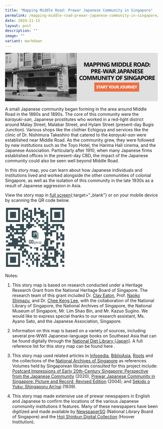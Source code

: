 ```yaml
---
title: "Mapping Middle Road: Prewar Japanese Community in Singapore"
permalink: /mapping-middle-road-prewar-japanese-community-in-singapore/
date: 2024-11-13
layout: post
description: ""
image: ""
variant: markdown
---
```

[![Alt text for image on Isomer site](/images/Storymaps/Middleroad/storymap_image_middle_road_japan_sample_1.jpg)](https://go.gov.sg/mdrdjp)

A small Japanese community began forming in the area around Middle Road in the 1880s and 1890s. The core of this community were the *karayuki-san*, Japanese prostitutes who worked in a red-light district around Malay Street, Malabar Street, and Hylam Street (present-day Bugis Junction). Various shops like the clothier Echigoya and services like the clinic of Dr. Nishimura Takeshiro that catered to the *karayuki-san* were established near Middle Road. As the community grew, they were followed by new institutions such as the Toyo Hotel, the Harima Hall cinema, and the Japanese Association. Particularly after 1910, when many Japanese firms established offices in the present-day CBD, the impact of the Japanese community could also be seen well beyond Middle Road. 

In this story map, you can learn about how Japanese individuals and institutions lived and worked alongside the other communities of colonial Singapore, as well as the isolation of this community in the late 1930s as a result of Japanese aggression in Asia.

View the story map in [full screen](https://go.gov.sg/mdrdjp){:target="_blank"} or on your mobile device by scanning the QR code below.

<img src="/images/Storymaps/Middleroad/qr_code_storymap_middle_road_japan.png" alt="qr-code-storymap-middle-road-japan" style="width:200px;">

Notes:

1. This story map is based on research conducted under a Heritage Research Grant from the National Heritage Board of Singapore. The research team of this grant included Dr.&nbsp;[Clay Eaton](https://discovery.nus.edu.sg/13298-clay-keller-eaton), Prof.&nbsp;[Naoko Shimazu](https://www.tc.u-tokyo.ac.jp/en/members/10205/), and Dr.&nbsp;[Chee Keng Lee](https://discovery.nus.edu.sg/7839-chee-keng-lee), with the collaboration of the National Library of Singapore, the National Archives of Singapore, the National Museum of Singapore, Mr. Lim Shao Bin, and Mr. Kazuo Sugino. We would like to express special thanks to our research assistant, Ms. Ayano Sato, and the Japanese Association, Singapore.

2. Information on this map is based on a variety of sources, including several pre-WWII Japanese-language books on Southeast Asia that can be found digitally through the [National Diet Library (Japan)](https://www.ndl.go.jp/en/). A full reference list for this story map can be found here [](/files/Mapping_Middle_Road_Full_Reference_List.pdf).

3. This story map used related articles in [Infopedia](https://www.nlb.gov.sg/main/onesearch/result?type=infopedia&amp;nlonline=true), [BiblioAsia](https://biblioasia.nlb.gov.sg/), [Roots](https://www.roots.gov.sg/) and the collections of the [National Archives of Singapore](https://www.nas.gov.sg/archivesonline/) as references. Volumes held by Singaporean libraries consulted for this project include: [Postcard Impressions of Early 20th-Century Singapore: Perspective from the Japanese Community](https://catalogue.nlb.gov.sg/search/card?recordId=204353382) (2020), [Prewar Japanese Community in Singapore: Picture and Record, Revised Edition](https://catalogue.nlb.gov.sg/search/card?recordId=13048775) (2004); and [Sekido o Yuku: Shingaporu An’nai](https://digitalgems.nus.edu.sg/view/53623) (1939).

4. This story map made extensive use of prewar newspapers in English and Japanese to confirm the locations of the various Japanese community institutions it features. Many of these newspapers have been digitized and made available by [NewspaperSG](https://eresources.nlb.gov.sg/newspapers) (National Library Board of Singapore) and the [Hoji Shinbun Digital Collection](https://hojishinbun.hoover.org/?a=p&amp;p=home&amp;e=-------en-10--1--img-------) (Hoover Institution).